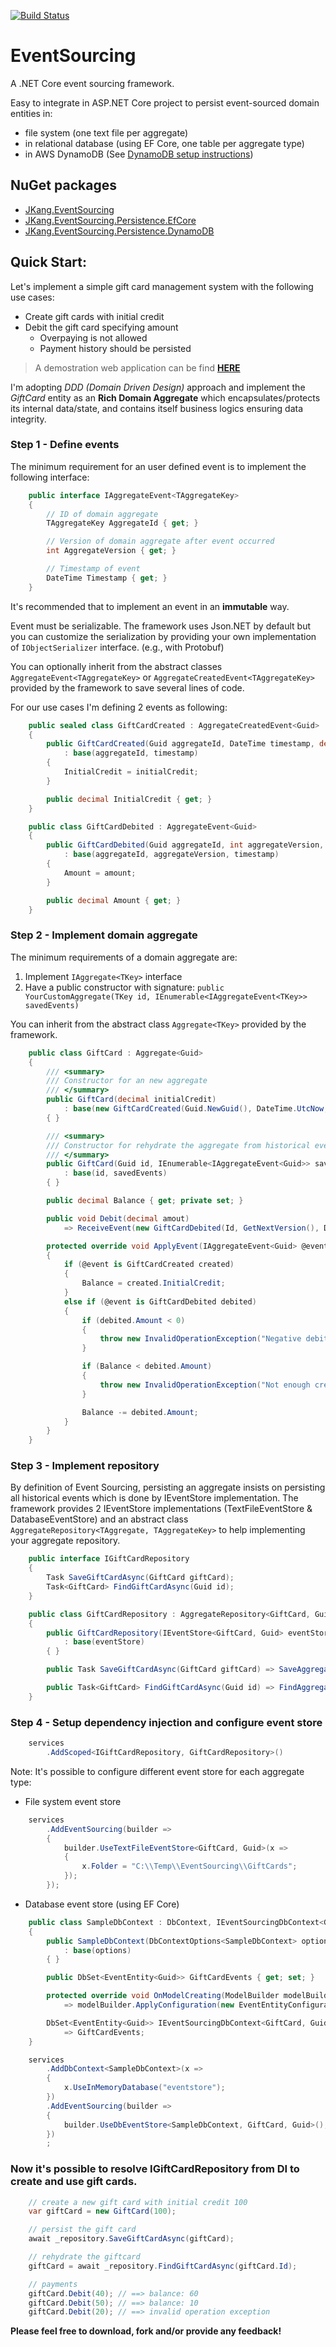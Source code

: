 [![Build Status](https://travis-ci.com/jacqueskang/EventSourcing.svg?branch=develop)](https://travis-ci.com/jacqueskang/EventSourcing)

# EventSourcing

A .NET Core event sourcing framework.

Easy to integrate in ASP.NET Core project to persist event-sourced domain entities in:
 - file system (one text file per aggregate)
 - in relational database (using EF Core, one table per aggregate type)
 - in AWS DynamoDB (See [DynamoDB setup instructions](doc/DynamoDBSetup.md))

## NuGet packages
 - [JKang.EventSourcing](https://www.nuget.org/packages/JKang.EventSourcing/)
 - [JKang.EventSourcing.Persistence.EfCore](https://www.nuget.org/packages/JKang.EventSourcing.Persistence.EfCore/)
 - [JKang.EventSourcing.Persistence.DynamoDB](https://www.nuget.org/packages/JKang.EventSourcing.Persistence.DynamoDB/)

## Quick Start:

Let's implement a simple gift card management system with the following use cases:
 * Create gift cards with initial credit
 * Debit the gift card specifying amount
   * Overpaying is not allowed
   * Payment history should be persisted

>
> A demostration web application can be find [__HERE__](https://jkang-event-sourcing.azurewebsites.net/)
>

I'm adopting *DDD (Domain Driven Design)* approach and implement the *GiftCard* entity as an **Rich Domain Aggregate** which encapsulates/protects its internal data/state, and contains itself business logics ensuring data integrity.

### Step 1 - Define events

The minimum requirement for an user defined event is to implement the following interface:
```csharp
    public interface IAggregateEvent<TAggregateKey>
    {
        // ID of domain aggregate
        TAggregateKey AggregateId { get; }

        // Version of domain aggregate after event occurred
        int AggregateVersion { get; }

        // Timestamp of event
        DateTime Timestamp { get; }
    }
```
It's recommended that to implement an event in an **immutable** way.

Event must be serializable. The framework uses Json.NET by default but you can customize the serialization by providing your own implementation of `IObjectSerializer` interface. (e.g., with Protobuf)

You can optionally inherit from the abstract classes `AggregateEvent<TAggregateKey>` or `AggregateCreatedEvent<TAggregateKey>` provided by the framework to save several lines of code.


For our use cases I'm defining 2 events as following: 

```csharp
    public sealed class GiftCardCreated : AggregateCreatedEvent<Guid>
    {
        public GiftCardCreated(Guid aggregateId, DateTime timestamp, decimal initialCredit)
            : base(aggregateId, timestamp)
        {
            InitialCredit = initialCredit;
        }

        public decimal InitialCredit { get; }
    }
```

```csharp
    public class GiftCardDebited : AggregateEvent<Guid>
    {
        public GiftCardDebited(Guid aggregateId, int aggregateVersion, DateTime timestamp, decimal amount)
            : base(aggregateId, aggregateVersion, timestamp)
        {
            Amount = amount;
        }

        public decimal Amount { get; }
    }
```

### Step 2 - Implement domain aggregate

The minimum requirements of a domain aggregate are:
 1. Implement `IAggregate<TKey>` interface
 2. Have a public constructor with signature: `public YourCustomAggregate(TKey id, IEnumerable<IAggregateEvent<TKey>> savedEvents)`

You can inherit from the abstract class `Aggregate<TKey>` provided by the framework.

```csharp
    public class GiftCard : Aggregate<Guid>
    {
        /// <summary>
        /// Constructor for an new aggregate
        /// </summary>
        public GiftCard(decimal initialCredit)
            : base(new GiftCardCreated(Guid.NewGuid(), DateTime.UtcNow, initialCredit))
        { }

        /// <summary>
        /// Constructor for rehydrate the aggregate from historical events
        /// </summary>
        public GiftCard(Guid id, IEnumerable<IAggregateEvent<Guid>> savedEvents)
            : base(id, savedEvents)
        { }

        public decimal Balance { get; private set; }

        public void Debit(decimal amout)
            => ReceiveEvent(new GiftCardDebited(Id, GetNextVersion(), DateTime.UtcNow, amout));

        protected override void ApplyEvent(IAggregateEvent<Guid> @event)
        {
            if (@event is GiftCardCreated created)
            {
                Balance = created.InitialCredit;
            }
            else if (@event is GiftCardDebited debited)
            {
                if (debited.Amount < 0)
                {
                    throw new InvalidOperationException("Negative debit amout is not allowed.");
                }

                if (Balance < debited.Amount)
                {
                    throw new InvalidOperationException("Not enough credit");
                }

                Balance -= debited.Amount;
            }
        }
    }
```

### Step 3 - Implement repository

By definition of Event Sourcing, persisting an aggregate insists on persisting all historical events which is done by IEventStore implementation.
The framework provides 2 IEventStore implementations (TextFileEventStore & DatabaseEventStore) and an abstract class `AggregateRepository<TAggregate, TAggregateKey>` to help implementing your aggregate repository.

```csharp
    public interface IGiftCardRepository
    {
        Task SaveGiftCardAsync(GiftCard giftCard);
        Task<GiftCard> FindGiftCardAsync(Guid id);
    }
```
    
```csharp
    public class GiftCardRepository : AggregateRepository<GiftCard, Guid>, IGiftCardRepository
    {
        public GiftCardRepository(IEventStore<GiftCard, Guid> eventStore)
            : base(eventStore)
        { }

        public Task SaveGiftCardAsync(GiftCard giftCard) => SaveAggregateAsync(giftCard);

        public Task<GiftCard> FindGiftCardAsync(Guid id) => FindAggregateAsync(id);
    }
```

### Step 4 - Setup dependency injection and configure event store

```csharp
    services
        .AddScoped<IGiftCardRepository, GiftCardRepository>()
```

Note: It's possible to configure different event store for each aggregate type:

* File system event store

```csharp
    services
        .AddEventSourcing(builder =>
        {
            builder.UseTextFileEventStore<GiftCard, Guid>(x =>
            {
                x.Folder = "C:\\Temp\\EventSourcing\\GiftCards";
            });
        });
```

* Database event store (using EF Core)

```csharp
    public class SampleDbContext : DbContext, IEventSourcingDbContext<GiftCard, Guid>
    {
        public SampleDbContext(DbContextOptions<SampleDbContext> options)
            : base(options)
        { }

        public DbSet<EventEntity<Guid>> GiftCardEvents { get; set; }

        protected override void OnModelCreating(ModelBuilder modelBuilder)
            => modelBuilder.ApplyConfiguration(new EventEntityConfiguration<Guid>());

        DbSet<EventEntity<Guid>> IEventSourcingDbContext<GiftCard, Guid>.GetDbSet()
            => GiftCardEvents;
    }
```

```csharp
    services
        .AddDbContext<SampleDbContext>(x =>
        {
            x.UseInMemoryDatabase("eventstore");
        })
        .AddEventSourcing(builder =>
        {
            builder.UseDbEventStore<SampleDbContext, GiftCard, Guid>();
        })
        ;
```

### Now it's possible to resolve IGiftCardRepository from DI to create and use gift cards.


```csharp
    // create a new gift card with initial credit 100
    var giftCard = new GiftCard(100);

    // persist the gift card
    await _repository.SaveGiftCardAsync(giftCard);

    // rehydrate the giftcard
    giftCard = await _repository.FindGiftCardAsync(giftCard.Id);

    // payments
    giftCard.Debit(40); // ==> balance: 60
    giftCard.Debit(50); // ==> balance: 10
    giftCard.Debit(20); // ==> invalid operation exception
```

__Please feel free to download, fork and/or provide any feedback!__
